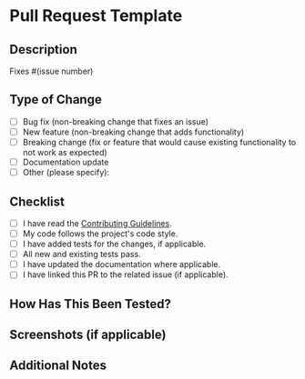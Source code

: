 # Pull Request Template

## Description
<!-- Provide a concise description of what this PR does. Include the problem it solves, the feature it adds, or the bug it fixes. -->

Fixes #(issue number) <!-- Replace with the issue number if applicable, or remove if not. -->

## Type of Change
<!-- Please delete options that are not relevant. -->
- [ ] Bug fix (non-breaking change that fixes an issue)
- [ ] New feature (non-breaking change that adds functionality)
- [ ] Breaking change (fix or feature that would cause existing functionality to not work as expected)
- [ ] Documentation update
- [ ] Other (please specify):

## Checklist
<!-- Check off the items by replacing [ ] with [x]. -->
- [ ] I have read the [Contributing Guidelines](./CONTRIBUTING.md).
- [ ] My code follows the project's code style.
- [ ] I have added tests for the changes, if applicable.
- [ ] All new and existing tests pass.
- [ ] I have updated the documentation where applicable.
- [ ] I have linked this PR to the related issue (if applicable).

## How Has This Been Tested?
<!-- Describe the tests you have run to verify your changes. Provide instructions to reproduce. Include details about the testing environment (OS, language version, dependencies, etc.). -->

## Screenshots (if applicable)
<!-- Attach screenshots or videos to illustrate the changes in this PR. -->

## Additional Notes
<!-- Add any additional information or context about the PR here. -->
